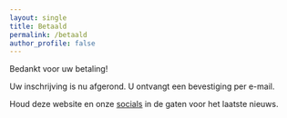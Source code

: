```yaml
---
layout: single
title: Betaald
permalink: /betaald
author_profile: false
---
```


Bedankt voor uw betaling!  

Uw inschrijving is nu afgerond. U ontvangt een bevestiging per e-mail. 

Houd deze website en onze [socials](/socials) in de gaten voor het laatste nieuws.  
